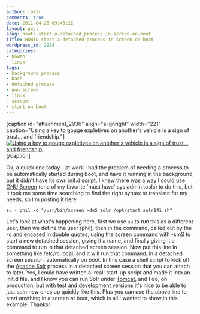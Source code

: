 ```yaml
---
author: fak3r
comments: true
date: 2011-04-25 09:43:22
layout: post
slug: howto-start-a-detached-process-in-screen-on-boot
title: HOWTO start a detached process in screen on boot
wordpress_id: 2934
categories:
- howto
- linux
tags:
- background process
- bash
- detached process
- gnu screen
- linux
- screen
- start on boot
---
```


[caption id="attachment_2936" align="alignright" width="221" caption="Using a key to gouge expletives on another's vehicle is a sign of trust... and friendship."][![Using a key to gouge expletives on another's vehicle is a sign of trust... and friendship.](http://fak3r.com/wp-content/blogs.dir/12/files/ignignokt.png)](http://fak3r.com/geek/howto/howto-start-a-detached-process-in-screen-on-boot/attachment/ignignokt/)[/caption]

Ok, a quick one today - at work I had the problem of needing a process to be automatically started during boot, and have it running in the background, but it didn't have its own init.d script. I knew there was a way I could use [GNU Screen](https://www.gnu.org/software/screen/) (one of my favorite 'must have' sys admin tools) to do this, but it took me some time searching to find the right syntax to translate for my needs, so I'm posting it here.




`﻿su - phil -c "/usr/bin/screen -dmS solr /opt/start_solr141.sh"`








Let's look at what's happening here, first we use `su` to run this as a different user, then we define the user (phil), then in the command, called out by the -c and encased in double quotes, using the screen command with -smS to start a new detached session, giving it a name, and finally giving it a command to run in that detached screen session. Now put this line in something like /etc/rc.local, and it will run that command, in a detached screen session, automatically on boot. In this case a shell script to kick off the [Apache Solr](http://lucene.apache.org/solr/) process in a detached screen session that you can attach to later. Yes, I could have written a 'real' start-up script and made it into an init.d file, and I know you can run Solr under [Tomcat](https://tomcat.apache.org/), and I do, on production, but with test and development versions it's nice to be able to just spin new ones up quickly like this. Plus you can use the above line to start anything in a screen at boot, which is all I wanted to show in this example. Thanks!






